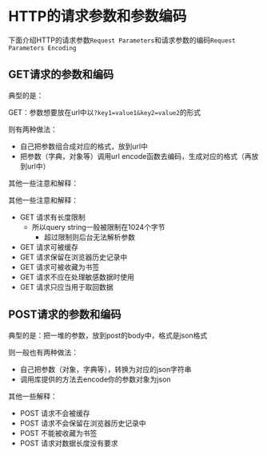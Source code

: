 # HTTP的请求参数和参数编码

下面介绍HTTP的请求参数`Request Parameters`和请求参数的编码`Request Parameters Encoding`

## GET请求的参数和编码

典型的是：

GET：参数想要放在url中以`?key1=value1&key2=value2`的形式

则有两种做法：

* 自己把参数组合成对应的格式，放到url中
* 把参数（字典，对象等）调用url encode函数去编码，生成对应的格式（再放到url中）

其他一些注意和解释：

其他一些注意和解释：

* GET 请求有长度限制
  * 所以query string一般被限制在1024个字节
    * 超过限制则后台无法解析参数
* GET 请求可被缓存
* GET 请求保留在浏览器历史记录中
* GET 请求可被收藏为书签
* GET 请求不应在处理敏感数据时使用
* GET 请求只应当用于取回数据

## POST请求的参数和编码

典型的是：把一堆的参数，放到post的body中，格式是json格式

则一般也有两种做法：

* 自己把参数（对象，字典等），转换为对应的json字符串
* 调用库提供的方法去encode你的参数对象为json

  


其他一些解释：

* POST 请求不会被缓存
* POST 请求不会保留在浏览器历史记录中
* POST 不能被收藏为书签
* POST 请求对数据长度没有要求

  




